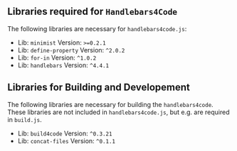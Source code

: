 
## Libraries required for  `Handlebars4Code`
The following libraries are necessary for `handlebars4code.js`:
* Lib: `minimist` Version: `>=0.2.1`
* Lib: `define-property` Version: `^2.0.2`
* Lib: `for-in` Version: `^1.0.2`
* Lib: `handlebars` Version: `^4.4.1`


## Libraries for Building and Developement
The following libraries are necessary for building the `handlebars4code`. 
These libraries are not included in `handlebars4code.js`, but e.g. are required in `build.js`.
* Lib: `build4code` Version: `^0.3.21`
* Lib: `concat-files` Version: `^0.1.1`


